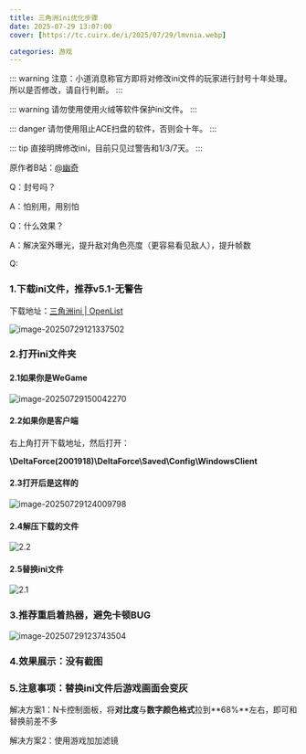 ```yaml
---
title: 三角洲ini优化步骤
date: 2025-07-29 13:07:00
cover: [https://tc.cuirx.de/i/2025/07/29/lmvnia.webp]

categories: 游戏
---
```



::: warning
注意：小道消息称官方即将对修改ini文件的玩家进行封号十年处理。所以是否修改，请自行判断。
:::

::: warning
请勿使用使用火绒等软件保护ini文件。
:::

::: danger
请勿使用阻止ACE扫盘的软件，否则会十年。
:::

::: tip
直接明牌修改ini，目前只见过警告和1/3/7天。
:::


原作者B站：[@幽奇](https://space.bilibili.com/35262141)


Q：封号吗？

A：怕别用，用别怕

Q：什么效果？

A：解决室外曝光，提升敌对角色亮度（更容易看见敌人），提升帧数

Q:

### 1.下载ini文件，推荐v5.1-无警告

下载地址：[三角洲ini | OpenList](https://pan.quark.cn/s/8a13314d0a80)



![image-20250729121337502](https://tc.cuirx.de/i/2025/07/29/k2f20f-2.webp)

### 2.打开ini文件夹

#### 2.1如果你是WeGame

![image-20250729150042270](https://tc.cuirx.de/i/2025/07/29/otbu93-2.webp)

#### 2.2如果你是客户端

右上角打开下载地址，然后打开：

**\DeltaForce(2001918)\DeltaForce\Saved\Config\WindowsClient**





#### 2.3打开后是这样的

![image-20250729124009798](https://tc.cuirx.de/i/2025/07/29/kibtlr-2.webp)



#### 2.4解压下载的文件

![2.2](https://tc.cuirx.de/i/2025/07/29/lklpwc-2.gif)

#### 2.5替换ini文件

![2.1](https://tc.cuirx.de/i/2025/07/29/klyyms-2.gif)

### 3.推荐重启着热器，避免卡顿BUG

![image-20250729123743504](https://tc.cuirx.de/i/2025/08/08/sq8ktm.webp)

### 4.效果展示：没有截图

### 5.注意事项：替换ini文件后游戏画面会变灰

解决方案1：N卡控制面板，将**对比度**与**数字颜色格式**拉到**68%**左右，即可和替换前差不多

解决方案2：使用游戏加加滤镜